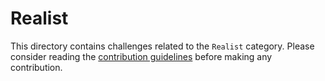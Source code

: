 # Realist

This directory contains challenges related to the `Realist` category. Please consider reading the [contribution guidelines](../CONTRIBUTING.md) before making any contribution.
